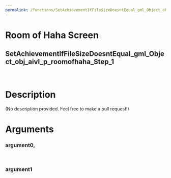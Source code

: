 ```yaml
---
permalink: /functions/SetAchievementIfFileSizeDoesntEqual_gml_Object_obj_aivl_p_roomofhaha_Step_1
---
```

# Room of Haha Screen  
## SetAchievementIfFileSizeDoesntEqual_gml_Object_obj_aivl_p_roomofhaha_Step_1  
&nbsp;  
# Description  
(No description provided. Feel free to make a pull request!) 
&nbsp;  
# Arguments
### argument0, 

&nbsp;  
### argument1

&nbsp;  


